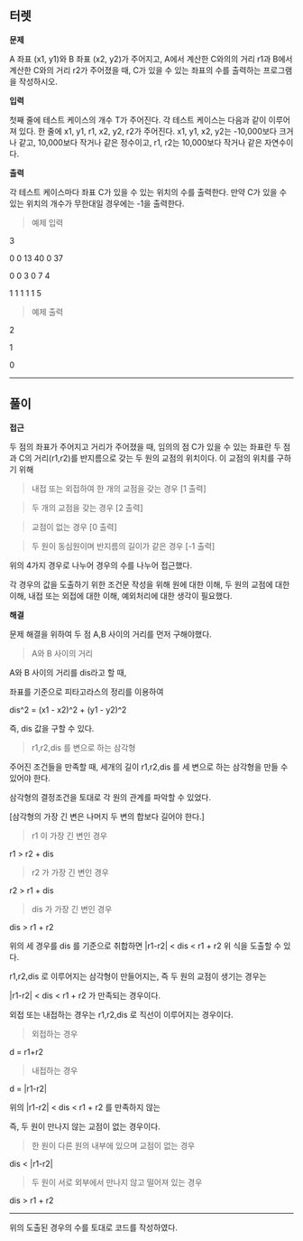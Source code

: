 ## 터렛

**문제**

A 좌표 (x1, y1)와 B 좌표 (x2, y2)가 주어지고, 
A에서 계산한 C와의의 거리 r1과 B에서 계산한 C와의 거리 r2가 주어졌을 때, 
C가 있을 수 있는 좌표의 수를 출력하는 프로그램을 작성하시오.

**입력**

첫째 줄에 테스트 케이스의 개수 T가 주어진다. 각 테스트 케이스는 다음과 같이 이루어져 있다.
한 줄에 x1, y1, r1, x2, y2, r2가 주어진다. x1, y1, x2, y2는 -10,000보다 크거나 같고, 
10,000보다 작거나 같은 정수이고, r1, r2는 10,000보다 작거나 같은 자연수이다.

**출력**

각 테스트 케이스마다 좌표 C가 있을 수 있는 위치의 수를 출력한다. 
만약 C가 있을 수 있는 위치의 개수가 무한대일 경우에는 -1을 출력한다.


> 예제 입력

3

0 0 13 40 0 37

0 0 3 0 7 4

1 1 1 1 1 5

> 예제 출력

2

1

0

___ 
## 풀이

**접근**

두 점의 좌표가 주어지고 거리가 주어졌을 때, 임의의 점 C가 있을 수 있는 좌표란
두 점과 C의 거리(r1,r2)를 반지름으로 갖는 두 원의 교점의 위치이다.
이 교점의 위치를 구하기 위해
> 내접 또는 외접하여 한 개의 교점을 갖는 경우 [1 출력]

> 두 개의 교점을 갖는 경우 [2 출력]

> 교점이 없는 경우 [0 출력]

> 두 원이 동심원이며 반지름의 길이가 같은 경우 [-1 출력]

위의 4가지 경우로 나누어 경우의 수를 나누어 접근했다.

각 경우의 값을 도출하기 위한 조건문 작성을 위해
원에 대한 이해, 두 원의 교점에 대한 이해, 내접 또는 외접에 대한 이해, 예외처리에 대한 생각이 필요했다.

**해결**

문제 해결을 위하여 두 점 A,B 사이의 거리를 먼저 구해야했다.
> A와 B 사이의 거리

  A와 B 사이의 거리를 dis라고 할 때,
  
  좌표를 기준으로 피타고라스의 정리를 이용하여
  
  dis^2 = (x1 - x2)^2 + (y1 - y2)^2
  
  즉, dis 값을 구할 수 있다.

> r1,r2,dis 를 변으로 하는 삼각형

  주어진 조건들을 만족할 때, 세개의 길이 r1,r2,dis 를 세 변으로 하는 삼각형을 만들 수 있어야 한다.
  
  삼각형의 결정조건을 토대로 각 원의 관계를 파악할 수 있었다.

  [삼각형의 가장 긴 변은 나머지 두 변의 합보다 길어야 한다.]
> r1 이 가장 긴 변인 경우

  r1 > r2 + dis

> r2 가 가장 긴 변인 경우

  r2 > r1 + dis

> dis 가 가장 긴 변인 경우

  dis > r1 + r2

  위의 세 경우를 dis 를 기준으로 취합하면
   |r1-r2| < dis < r1 + r2
  위 식을 도출할 수 있다.

  r1,r2,dis 로 이루어지는 삼각형이 만들어지는, 즉 두 원의 교점이 생기는 경우는 
  
  |r1-r2| < dis < r1 + r2 가 만족되는 경우이다.

  외접 또는 내접하는 경우는 r1,r2,dis 로 직선이 이루어지는 경우이다.
> 외접하는 경우

  d = r1+r2

> 내접하는 경우

  d = |r1-r2|

  위의 |r1-r2| < dis < r1 + r2 를 만족하지 않는
  
  즉, 두 원이 만나지 않는 교점이 없는 경우이다.

> 한 원이 다른 원의 내부에 있으며 교점이 없는 경우

  dis < |r1-r2|

> 두 원이 서로 외부에서 만나지 않고 떨어져 있는 경우

  dis > r1 + r2

---
위의 도출된 경우의 수를 토대로 코드를 작성하였다.
